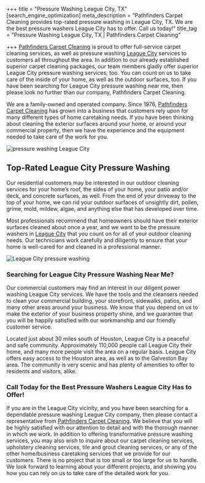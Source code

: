 +++
title = "Pressure Washing League City, TX"
[search_engine_optimization]
meta_description = "Pathfinders Carpet Cleaning provides top-rated pressure washing in League City, TX. We are the best pressure washers League City has to offer. Call us today!"
title_tag = "Pressure Washing League City, TX | Pathfinders Carpet Cleaning"

+++
[Pathfinders Carpet Cleaning](https://www.pathfinderscarpetcleaning.com/ "Pressure Washing Company") is proud to offer full-service carpet cleaning services, as well as pressure washing [League City](https://www.leaguecity.com/) services to customers all throughout the area. In addition to our already established superior carpet cleaning packages, our team members gladly offer superior League City pressure washing services, too. You can count on us to take care of the inside of your home, as well as the outdoor surfaces, too. If you have been searching for League City pressure washing near me, then please look no further than our company, Pathfinders Carpet Cleaning.

We are a family-owned and operated company. Since 1976, [Pathfinders Carpet Cleaning](https://www.pathfinderscarpetcleaning.com/about "Learn More About Us!") has grown into a business that customers rely upon for many different types of home caretaking needs. If you have been thinking about cleaning the exterior surfaces around your home, or around your commercial property, then we have the experience and the equipment needed to take care of the work for you.

![pressure washing League City](/uploads/pressure-washing-league-city.jpg "pressure washing League City")

## Top-Rated League City Pressure Washing

Our residential customers may be interested in our outdoor cleaning services for your home’s roof, the sides of your home, your patio and/or deck, and concrete surfaces, as well. From the end of your driveway to the top of your home, we can rid your outdoor surfaces of unsightly dirt, pollen, grime, mold, mildew, algae, and anything else that has developed over time.

Most professionals recommend that homeowners should have their exterior surfaces cleaned about once a year, and we want to be the pressure washers in [League City](https://www.niche.com/places-to-live/league-city-galveston-tx/) that you count on for all of your outdoor cleaning needs. Our technicians work carefully and diligently to ensure that your home is well-cared for and cleaned in a professional manner.

![League City pressure washing](/uploads/league-city-pressure-washing.jpg "League City pressure washing")

### Searching for League City Pressure Washing Near Me?

Our commercial customers may find an interest in our diligent power washing League City services. We have the tools and the cleansers needed to clean your commercial building, your storefront, sidewalks, patios, and many other areas around your business. We know that you depend on us to make the exterior of your business property shine, and we guarantee that you will be happily satisfied with our workmanship and our friendly customer service.

Located just about 30 miles south of Houston, League City is a peaceful and safe community. Approximately 110,000 people call League City their home, and many more people visit the area on a regular basis. League City offers easy access to the Houston area, as well as to the Galveston Bay area. The community is very scenic and has plenty of amenities to offer to residents and visitors, alike.

### Call Today for the Best Pressure Washers League City Has to Offer!

If you are in the League City vicinity, and you have been searching for a dependable pressure washing League City company, then please contact a representative from [Pathfinders Carpet Cleaning](https://www.pathfinderscarpetcleaning.com/contact "Call for Pressure Washing!"). We believe that you will be highly satisfied with our attention to detail and with the thorough manner in which we work. In addition to offering transformative pressure washing services, you may also wish to inquire about our carpet cleaning services, upholstery cleaning services, tile and grout cleaning services, or any of the other home/business caretaking services that we provide for our customers. There is no project that is too small or too large for us to handle. We look forward to learning about your different projects, and showing you how you can rely on us to take care of the detailed work for you.